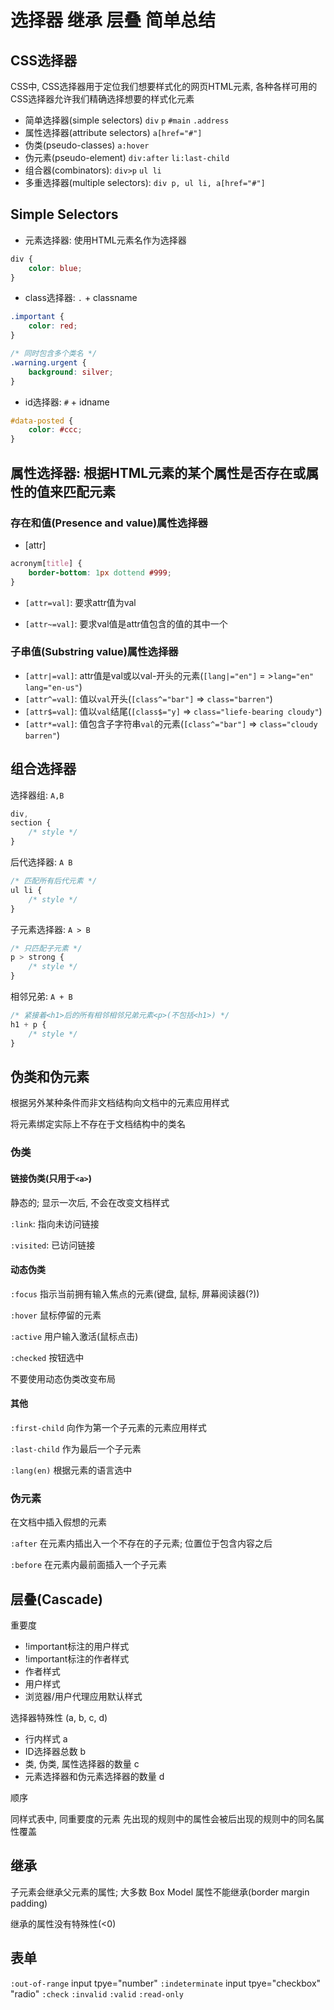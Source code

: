 # 选择器 继承 层叠 简单总结

## CSS选择器

CSS中, CSS选择器用于定位我们想要样式化的网页HTML元素, 各种各样可用的CSS选择器允许我们精确选择想要的样式化元素

* 简单选择器(simple selectors) `div` `p` `#main` `.address`
* 属性选择器(attribute selectors) `a[href="#"]`
* 伪类(pseudo-classes)  `a:hover`
* 伪元素(pseudo-element) `div:after` `li:last-child`
* 组合器(combinators): `div>p` `ul li`
* 多重选择器(multiple selectors): `div p, ul li, a[href="#"]`

## Simple Selectors

* 元素选择器: 使用HTML元素名作为选择器

```css
div {
    color: blue;
}
```

* class选择器: `.` + classname

```css
.important {
    color: red;
}

/* 同时包含多个类名 */
.warning.urgent {
    background: silver;
}
```

* id选择器: `#` + idname

```css
#data-posted {
    color: #ccc;
}
```

## 属性选择器: 根据HTML元素的某个属性是否存在或属性的值来匹配元素

### 存在和值(Presence and value)属性选择器

* [attr]

```css
acronym[title] {
    border-bottom: 1px dottend #999;
}
```

* `[attr=val]`: 要求attr值为val

* `[attr~=val]`: 要求val值是attr值包含的值的其中一个

### 子串值(Substring value)属性选择器

* `[attr|=val]`: attr值是val或以val-开头的元素(`[lang|="en"]` = >`lang="en"` `lang="en-us"`)
* `[attr^=val]`: 值以`val`开头(`[class^="bar"]` => `class="barren"`)
* `[attr$=val]`: 值以`val`结尾(`[class$="y]` => `class="liefe-bearing cloudy"`)
* `[attr*=val]`: 值包含子字符串`val`的元素(`[class^="bar"]` => `class="cloudy barren"`)

## 组合选择器

选择器组: `A,B`

```css
div,
section {
    /* style */
}
```

后代选择器: `A B`

```css
/* 匹配所有后代元素 */
ul li {
    /* style */
}
```

子元素选择器: `A > B`

```css
/* 只匹配子元素 */
p > strong {
    /* style */
}
```

相邻兄弟: `A + B`

```css
/* 紧接着<h1>后的所有相邻相邻兄弟元素<p>(不包括<h1>) */
h1 + p {
    /* style */
}
```

## 伪类和伪元素

根据另外某种条件而非文档结构向文档中的元素应用样式

将元素绑定实际上不存在于文档结构中的类名

### 伪类

#### 链接伪类(只用于`<a>`)

静态的; 显示一次后, 不会在改变文档样式

`:link`: 指向未访问链接

`:visited`: 已访问链接

#### 动态伪类

`:focus` 指示当前拥有输入焦点的元素(键盘, 鼠标, 屏幕阅读器(?))

`:hover` 鼠标停留的元素

`:active` 用户输入激活(鼠标点击)

`:checked` 按钮选中

不要使用动态伪类改变布局

#### 其他

`:first-child` 向作为第一个子元素的元素应用样式

`:last-child` 作为最后一个子元素

`:lang(en)` 根据元素的语言选中

### 伪元素

在文档中插入假想的元素

`:after` 在元素内插出入一个不存在的子元素; 位置位于包含内容之后

`:before` 在元素内最前面插入一个子元素

## 层叠(Cascade)

重要度

* !important标注的用户样式
* !important标注的作者样式
* 作者样式
* 用户样式
* 浏览器/用户代理应用默认样式

选择器特殊性 (a, b, c, d)

* 行内样式 a
* ID选择器总数 b
* 类, 伪类, 属性选择器的数量 c
* 元素选择器和伪元素选择器的数量 d

顺序

同样式表中, 同重要度的元素 先出现的规则中的属性会被后出现的规则中的同名属性覆盖

## 继承

子元素会继承父元素的属性; 大多数 Box Model 属性不能继承(border margin padding)

继承的属性没有特殊性(<0)

## 表单

`:out-of-range` input tpye="number"
`:indeterminate` input tpye="checkbox" "radio"
`:check`
`:invalid` `:valid`
`:read-only` 